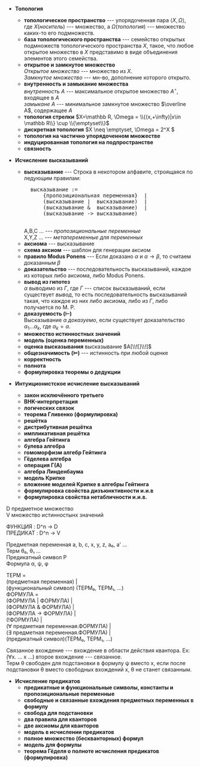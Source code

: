 * __Топология__
    * __топологическое пространство__
        --- упорядоченная пара $\langle X, \Omega\rangle$, 
        где $X$(_носитель_) --- множество, 
        а $\Omega$(_топология_) --- множество каких-то его подмножеств.
    * __база топологического пространства__
        ---  семейство открытых подмножеств топологического пространства $X$,
        такое, что любое открытое множество в $X$ представимо 
        в виде объединения элементов этого семейства. 
    * __открытое и замкнутое множество__  
        _Открытое множество_ --- множество из $X$.  
        _Замкнутое множество_ --- мн-во, дополнение которого открыто.
    * __внутренность и замыкание множества__  
        _внутренность $A$_ --- максимальное открытое множество $A^\circ$, входящее в $A$  
        _замыкане $A$_ --- минимальное замкнутое множество $\overline A$, содержащее $A$
    * __топология стрелки__
        $X=\mathbb R, \Omega = \\{(x,+\infty)|x\in \mathbb R\\} \cup \\{\emptyset\\}$
    * __дискретная топология__
        $X \neq \emptyset, \Omega = 2\^X $
    * __топология на частично упорядоченном множестве__
    * __индуцированная топология на подпространстве__
    * __связность__

* __Исчисление высказываний__
    * __высказывание__ --- Строка в некотором алфавите, строящаяся по ледующим правилам:
        <pre>
        высказывание :=
            {пропозициональная переменная}  |
            (высказывание |  высказывание)  |
            (высказывание &  высказывание)  |
            (высказывание -> высказывание)
        </pre>  
        A,B,C ... --- _пропозициональные переменные_  
        X,Y,Z ... --- _метапеременные для переменных_
    * __аксиома__ --- высказывание
    * __схема аксиом__ --- шаблон для генерации аксиом
    * __правило Modus Ponens__ --- Если доказано $\alpha$ и $\alpha \rightarrow \beta$, то считаем доказанным $\beta$
    * __доказательство__ --- последовательность высказываний, каждое из которых либо
        аксиома, либо Modus Ponens.
    * __вывод из гипотез__  
        $\alpha$ выводимо из $\Gamma$, где $\Gamma$ --- список высказываний, если существует _вывод_,
        то есть последовательность высказываний такая, 
        что каждое из них либо аксиома, либо из $\Gamma$, либо получается по M. P.
    * __доказуемость ($\vdash$)__  
        Высказывание $\alpha$ _доказуемо_, если существует доказательство $\alpha_1 \ldots \alpha_k$,
        где $\alpha_k = \alpha$.
    * __множество истинностных значений__
    * __модель (оценка переменных)__
    * __оценка высказывания__ высказывание $A[\\![]\\!]$
    * __общезначимость ($\models$)__ --- истинность при любой оценке
    * __корректность__
    * __полнота__
    * __формулировка теоремы о дедукции__

* __Интуиционистское исчисление высказываний__
    * __закон исключённого третьего__
    * __BHK-интерпретация__
    * __логических связок__
    * __теорема Гливенко (формулировка)__
    * __решётка__
    * __дистрибутивная решётка__
    * __импликативная решётка__
    * __алгебра Гейтинга__
    * __булева алгебра__
    * __гомоморфизм алгебр Гейтинга__
    * __Гёделева алгебра__
    * __операция Γ(A)__
    * __алгебра Линденбаума__
    * __модель Крипке__
    * __вложение моделей Крипке в алгебры Гейтинга__
    * __формулировка свойства дизъюнктивности и.и.в__
    * __формулировка свойства нетабличности и.и.в.__

D предметное множество  
V множество истинностынх значений  

ФУНКЦИЯ  : D^n -> D  
ПРЕДИКАТ : D^n -> V  
  
Предметная переменная      a, b, c, x, y, z, a₀, a' ...  
Терм                       θ₀, θ₁ ...  
Предикатный символ         P  
Формула                    α, ψ, φ  
  
ТЕРМ =  
        (предметная переменная) |  
        (функциональный символ) (ТЕРМ₀, ТЕРМ₁, ...)  
ФОРМУЛА =  
        (ФОРМУЛА |  ФОРМУЛА) |  
        (ФОРМУЛА &  ФОРМУЛА) |  
        (ФОРМУЛА -> ФОРМУЛА) |  
        (!ФОРМУЛА) |  
        (∀ предметная переменная.ФОРМУЛА) |  
        (∃ предметная переменная.ФОРМУЛА) |  
        (предикатный символ)(ТЕРМ₀, ТЕРМ₁, ...)  
  
Связанное вхождение --- вхождение в области действия квантора. Ex: (∀x. … x …) второе вхождение --- связанное.  
Терм θ свободен для подстановки в формулу ψ вместо x, если после подстановки θ вместо свободных вхождений x, θ не станет связанным.  

* __Исчисление предикатов__
    * __предикатные и функциональные символы, константы и пропозициональные переменные__
    * __свободные и связанные вхождения предметных переменных в формулу__
    * __свобода для подстановки__
    * __два правила для кванторов__
    * __две аксиомы для кванторов__
    * __модель в исчислении предикатов__
    * __полное множество (бескванторных) формул__
    * __модель для формулы__
    * __теорема Гёделя о полноте исчисления предикатов (формулировка)__

